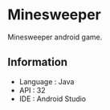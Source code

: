 # Minesweeper

Minesweeper android game.

## Information

- Language : Java
- API : 32
- IDE : Android Studio